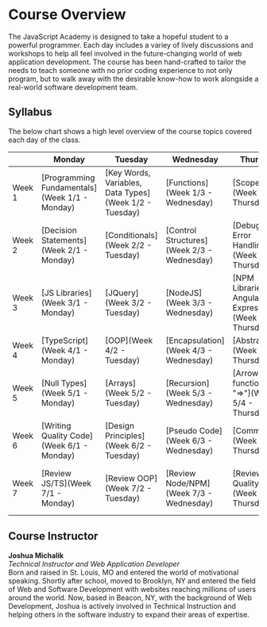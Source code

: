 # Course Overview
The JavaScript Academy is designed to take a hopeful student to a powerful programmer. Each day includes a variey of lively discussions and workshops to help all feel involved in the future-changing world of web application development. The course has been hand-crafted to tailor the needs to teach someone with no prior coding experience to not only program, but to walk away with the desirable know-how to work alongside a real-world software development team.

## Syllabus
The below chart shows a high level overview of the course topics covered each day of the class.

|         | Monday | Tuesday | Wednesday | Thursday | Friday |
|---------|--------|---------|-----------|----------|--------|
| Week 1  | [Programming Fundamentals](Week 1/1 - Monday) | [Key Words, Variables, Data Types](Week 1/2 - Tuesday) | [Functions](Week 1/3 - Wednesday) | [Scope](Week 1/4 - Thursday) | [Push Button app](Week 1/5 - Friday) |
| Week 2  | [Decision Statements](Week 2/1 - Monday) | [Conditionals](Week 2/2 - Tuesday) | [Control Structures](Week 2/3 - Wednesday) | [Debugging, Error Handling](Week 2/4 - Thursday) | [Calculator app](Week 2/5 - Friday) |
| Week 3  | [JS Libraries](Week 3/1 - Monday) | [JQuery](Week 3/2 - Tuesday) | [NodeJS](Week 3/3 - Wednesday) | [NPM Libraries: Angular, Express](Week 3/4 - Thursday) | [Gulp, Webpack](Week 3/5 - Friday) |
| Week 4  | [TypeScript](Week 4/1 - Monday) | [OOP](Week 4/2 - Tuesday) | [Encapsulation](Week 4/3 - Wednesday) | [Abstraction](Week 4/4 - Thursday) | [Inheritance](Week 4/5 - Friday) |
| Week 5  | [Null Types](Week 5/1 - Monday) | [Arrays](Week 5/2 - Tuesday) | [Recursion](Week 5/3 - Wednesday) | [Arrow functions "=>"](Week 5/4 - Thursday) | [ToDo List app](Week 5/5 - Friday) |
| Week 6  | [Writing Quality Code](Week 6/1 - Monday) | [Design Principles](Week 6/2 - Tuesday) | [Pseudo Code](Week 6/3 - Wednesday) | [Comments](Week 6/4 - Thursday) | [Version Control](Week 6/5 - Friday) |
| Week 7  | [Review JS/TS](Week 7/1 - Monday) | [Review OOP](Week 7/2 - Tuesday) | [Review Node/NPM](Week 7/3 - Wednesday) | [Review Quality/Tests](Week 7/4 - Thursday) | [Where to go from here](Week 7/5 - Friday) |

## Course Instructor
**Joshua Michalik**    
*Technical Instructor and Web Application Developer*    
Born and raised in St. Louis, MO and entered the world of motivational speaking. Shortly after school, moved to Brooklyn, NY and entered the field of Web and Software Development with websites reaching millions of users around the world. Now, based in Beacon, NY, with the background of Web Development, Joshua is actively involved in Technical Instruction and helping others in the software industry to expand their areas of expertise.